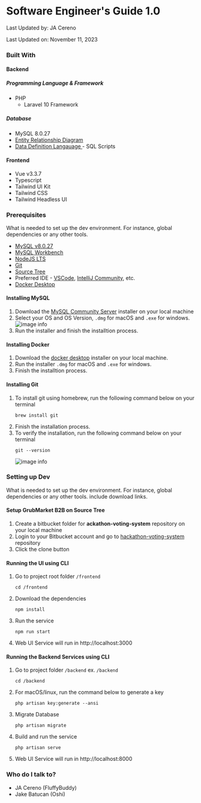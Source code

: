 # Software Engineer's Guide 1.0

Last Updated by: JA Cereno


Last Updated on: November 11, 2023

### Built With
#### Backend
##### Programming Language & Framework
* PHP
  * Laravel 10 Framework

##### Database
* MySQL 8.0.27
* [Entity Relationship Diagram](insertlinkhere)
* [Data Definition Langauage ](insertlinkhere) - SQL Scripts

#### Frontend
* Vue v3.3.7
* Typescript
* Tailwind UI Kit
* Tailwind CSS
* Tailwind Headless UI


### Prerequisites
What is needed to set up the dev environment. For instance, global dependencies or any other tools.

* [MySQL v8.0.27](#installing-mysql)
* [MySQL Workbench](#installing-mysql-workbench)
* [NodeJS LTS](#installing-nodejs)
* [Git](#installing-git)
* [Source Tree](https://www.sourcetreeapp.com/)
* Preferred IDE - [VSCode](https://code.visualstudio.com/download), [IntelliJ Community](https://www.jetbrains.com/idea/download/), etc.
* [Docker Desktop](#installing-docker)
  

#### Installing MySQL
1. Download the [MySQL Community Server](https://dev.mysql.com/downloads/mysql/) installer on your local machine
2. Select your OS and OS Version, `.dmg` for macOS and `.exe` for windows.
    ![image info](./images/mysql-version.png)
3. Run the installer and finish the installtion process.


#### Installing Docker
1. Download the [docker desktop](https://www.docker.com/products/docker-desktop) installer on your local machine.
2. Run the installer `.dmg` for macOS and `.exe` for windows.
3. Finish the installtion process.
   
   
#### Installing Git
1. To install git using homebrew, run the following command below on your terminal
    ```shell
    brew install git
    ```
2. Finish the installation process.
3. To verify the installation, run the following command below on your terminal
    ```shell
    git --version
    ```
    ![image info](./images/git-verify.png)


### Setting up Dev
What is needed to set up the dev environment. For instance, global dependencies or any other tools. include download links.
#### Setup GrubMarket B2B on Source Tree
1. Create a bitbucket folder for **ackathon-voting-system** repository on your local machine
2. Login to your Bitbucket account and go to [hackathon-voting-system](https://github.com/JACodeIT/hackathon-voting-system) repository
3. Click the clone button


#### Running the UI using CLI

1. Go to project root folder `/frontend`
    ```shell
    cd /frontend
    ```
2. Download the dependencies
    ```shell
    npm install
    ```
3. Run the service
    ```shell
    npm run start
    ```
4. Web UI Service will run in http://localhost:3000

#### Running the Backend Services using CLI

1. Go to project folder `/backend` ex. `/backend`
    ```shell
    cd /backend
    ```
2. For macOS/linux, run the command below to generate a key
    ```shell
    php artisan key:generate --ansi
    ```
3. Migrate Database
    ```shell
    php artisan migrate
    ```
4. Build and run the service
    ```shell
    php artisan serve
    ```
5. Web UI Service will run in http://localhost:8000

### Who do I talk to? ###

* JA Cereno (FluffyBuddy)
* Jake Batucan (Oshi)